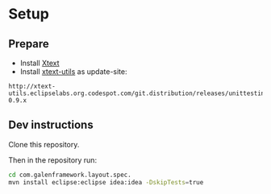 # Setup

## Prepare

* Install [Xtext](https://eclipse.org/xtend/download.html)
* Install [xtext-utils](Xtext-Testutils) as update-site:
``` 
http://xtext-utils.eclipselabs.org.codespot.com/git.distribution/releases/unittesting-0.9.x
```

## Dev instructions

Clone this repository.

Then in the repository run:

```bash
cd com.galenframework.layout.spec.
mvn install eclipse:eclipse idea:idea -DskipTests=true
```